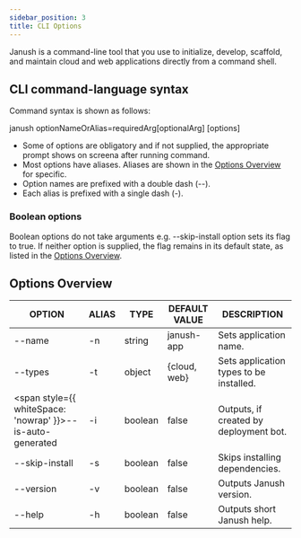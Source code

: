 ```yaml
---
sidebar_position: 3
title: CLI Options
---
```


Janush is a command-line tool that you use to initialize, develop, scaffold, and maintain cloud and web applications directly from a command shell.

## CLI command-language syntax

Command syntax is shown as follows:

janush optionNameOrAlias=requiredArg[optionalArg] [options]

- Some of options are obligatory and if not supplied, the appropriate prompt shows on screena after running command.
- Most options have aliases. Aliases are shown in the [Options Overview](#options-overview) for specific.
- Option names are prefixed with a double dash (--).
- Each alias is prefixed with a single dash (-).

### Boolean options

Boolean options do not take arguments e.g. --skip-install option sets its flag to true. If neither option is supplied, the flag remains in its default state, as listed in the [Options Overview](#options-overview).

## Options Overview

OPTION | ALIAS | TYPE | DEFAULT VALUE | DESCRIPTION
-------|-------|------|---------------|------------
--name | -n | string | janush-app | Sets application name.
--types | -t | object | {cloud, web} | Sets application types to be installed.
<span style={{ whiteSpace: 'nowrap' }}>--is-auto-generated</span> | -i | boolean | false | Outputs, if created by deployment bot.
--skip-install | -s | boolean | false | Skips installing dependencies.
--version | -v | boolean | false | Outputs Janush version.
--help | -h | boolean | false | Outputs short Janush help.

